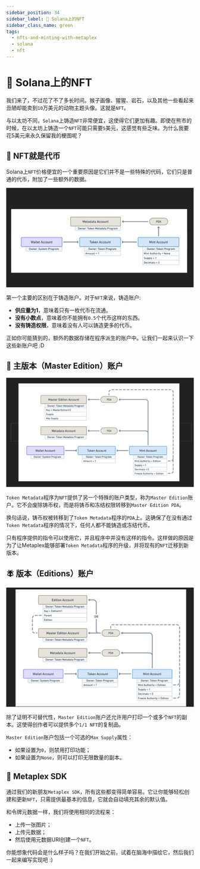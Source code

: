 ```yaml
---
sidebar_position: 34
sidebar_label: 🎨 Solana上的NFT
sidebar_class_name: green
tags:
  - nfts-and-minting-with-metaplex
  - solana
  - nft
---
```


# 🎨 Solana上的NFT

我们来了，不过花了不了多长时间。猴子画像、猩猩、岩石，以及其他一些看起来丑陋却能卖到`10`万美元的动物主题头像。这就是`NFT`。

与以太坊不同，`Solana`上铸造`NFT`非常便宜，这使得它们更加有趣。即使在熊市的时候，在以太坊上铸造一个`NFT`可能只需要`5`美元，这感觉有些乏味。为什么我要花5美元来永久保留我的梗图呢？

## 🫣 NFT就是代币

Solana上`NFT`价格便宜的一个重要原因是它们并不是一些特殊的代码，它们只是普通的代币，附加了一些额外的数据。

![](./img/nft-metadata.png)

第一个主要的区别在于铸造账户。对于`NFT`来说，铸造账户:

- **供应量为1**，意味着只有一枚代币在流通。
- **没有小数点**，意味着你不能拥有`0.5`个代币这样的东西。
- **没有铸造权限**，意味着没有人可以铸造更多的代币。

正如你可能猜到的，额外的数据存储在程序派生的账户中。让我们一起来认识一下这些新账户吧 :D

## 🐙 主版本（Master Edition）账户

![](./img/master-edition-account.png)

`Token Metadata`程序为`NFT`提供了另一个特殊的账户类型，称为`Master Edition`账户。它不会废除铸币权，而是将铸币和冻结权限转移到`Master Edition PDA`。

换句话说，铸币权被转移到了`Token Metadata`程序的`PDA`上。这确保了在没有通过`Token Metadata`程序的情况下，任何人都不能铸造或冻结代币。

只有程序提供的指令可以使用它，并且程序中并没有这样的指令。这样做的原因是为了让Metaplex能够部署`Token Metadata`程序的升级，并将现有的`NFT`迁移到新版本。

## 🪰 版本（Editions）账户

![](./img/edition-account.png)

除了证明不可替代性，`Master Edition`账户还允许用户打印一个或多个`NFT`的副本。这使得创作者可以提供多个`1/1 NFT`的复制品。

`Master Edition`账户包括一个可选的`Max Supply`属性：

- 如果设置为`0`，则禁用打印功能；
- 如果设置为`None`，则可以打印无限数量的副本。

## 🧰 Metaplex SDK

通过我们的新朋友`Metaplex SDK`，所有这些都变得简单容易。它让你能够轻松创建和更新`NFT`，只需提供最基本的信息，它就会自动填充其余的默认值。

和令牌元数据一样，我们将使用相同的流程来：

- 上传一张图片；
- 上传元数据；
- 然后使用元数据URI创建一个`NFT`。

你能想象代码会是什么样子吗？在我们开始之前，试着在脑海中描绘它，然后我们一起来编写实现吧 :)

